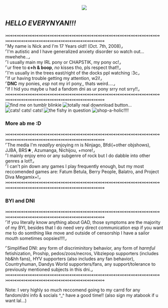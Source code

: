 
<p align="center"> <img src="https://komarev.com/ghpvc/?username=Nixxori&label=looks!⠀+&base=0&style=plastic&color=ff2b71">  
                     
## *HELLO EVERYNYAN!!!*
↣↣↣↣↣↣↣↣↣↣↣↣↣↣↣↣↣↣↣↣↣↣↣↣↣↣↣↣↣↣↣↣↣↣↣↣↣↣↣↣↣↣↣↣↣↣↣↣↣↣↣↣↣↣↣↣↣↣↣↣↣↣↣↣↣↣↣↣↣    
⌜My name is Nick and I'm 17 Years old!! (Oct. 7th, 2008)⌟  
⌜I'm autistic and I have generalized anxiety disorder so watch out... mwehehe..⌟  
⌜I usually main my IRL pony or CHAPSTIK, my pony oc!⌟  
⌜ur free to **c+h & boop**, *no* kisses tho, pls respect that!!⌟  
⌜I'm usually in the trees east/right of the docks ppl watching :3c⌟  
⌜If ur having trouble getting my attention, w2i!⌟  
⌜**DNC** my ponies, *esp* not my irl pony,, thats weird....⌟  
⌜If I hid you maybe u had a fandom dni as ur pony srry not srry!!⌟  
↣↣↣↣↣↣↣↣↣↣↣↣↣↣↣↣↣↣↣↣↣↣↣↣↣↣↣↣↣↣↣↣↣↣↣↣↣↣↣↣↣↣↣↣↣↣↣↣↣↣↣↣↣↣↣↣↣↣↣↣↣↣↣↣↣↣↣↣↣    
![find me on tumblr blinkie](https://nixxori.carrd.co/assets/images/gallery09/d925a910.gif?v=41db36ba) ![totally real downnload button...](https://nixxori.carrd.co/assets/images/gallery09/9bbff49f.gif?v=41db36ba) ![cats! cats! cats!](https://nixxori.carrd.co/assets/images/gallery09/fe9e1869.gif?v=41db36ba) ![the fishy in question](https://nixxori.carrd.co/assets/images/gallery09/d294f4cc.gif?v=41db36ba) ![shop-a-holic!!!!](https://nixxori.carrd.co/assets/images/gallery09/0d39a5ec.gif?v=41db36ba)  
### More ab me :D
↣↣↣↣↣↣↣↣↣↣↣↣↣↣↣↣↣↣↣↣↣↣↣↣↣↣↣↣↣↣↣↣↣↣↣↣↣↣↣↣↣↣↣↣↣↣↣↣↣↣↣↣↣↣↣↣↣↣↣↣↣↣↣↣↣↣↣↣↣     
⌜The media I'm *reaallyy* enjoying rn is Ninjago, Bfdi(+other objshows), JJBA, BRS★, Azumanga, Nichijou, +more!⌟  
⌜I mainly enjoy emo or any subgenre of rock but I do dabble into other genres a lot!!⌟  
⌜I can't pin down any games I play frequently enough, but my most reccomended games are: Fatum Betula, Berry People, Balatro, and Project Diva Megamix+!⌟  
↣↣↣↣↣↣↣↣↣↣↣↣↣↣↣↣↣↣↣↣↣↣↣↣↣↣↣↣↣↣↣↣↣↣↣↣↣↣↣↣↣↣↣↣↣↣↣↣↣↣↣↣↣↣↣↣↣↣↣↣↣↣↣↣↣↣↣↣↣    
### BYI and DNI
↣↣↣↣↣↣↣↣↣↣↣↣↣↣↣↣↣↣↣↣↣↣↣↣↣↣↣↣↣↣↣↣↣↣↣↣↣↣↣↣↣↣↣↣↣↣↣↣↣↣↣↣↣↣↣↣↣↣↣↣↣↣↣↣↣↣↣↣↣    
⌜If you literally know anything about GAD, those symptoms are the majority of my BYI, besides that I do need very direct communication esp if you want me to do somthing like move and outside of censorship I have a sailor mouth sometimes oopsies!!!!⌟  

⌜Simplified DNI: any form of discriminitory behavior, any form of *harmful* fetishization, Proship, pedos/zoos/necros, Vibziepop supporters (includes hb&hh fans), HYV supporters (also includes any fan behavior), Countryhuman, Dandys World supporters/fans, any support/tolerance to previously mentioned subjects in this dni.⌟  
↣↣↣↣↣↣↣↣↣↣↣↣↣↣↣↣↣↣↣↣↣↣↣↣↣↣↣↣↣↣↣↣↣↣↣↣↣↣↣↣↣↣↣↣↣↣↣↣↣↣↣↣↣↣↣↣↣↣↣↣↣↣↣↣↣↣↣↣↣    

Note: I very highly so much reccomend going to my carrd for any fandom/dni info & socials ^_^ have a good time!! (also sign my atabook if u want lal...)
